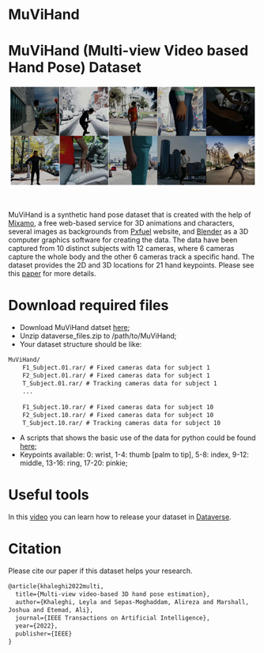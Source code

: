# MuViHand
 # **MuViHand** (**Mu**lti-view **Vi**deo based **Hand** Pose) Dataset
<p align="center">
  <img src="3D.gif" alt="animated" />
</p>
<br /> 

MuViHand is a synthetic hand pose dataset that is created with the help of [Mixamo](https://www.mixamo.com/#/), a free web-based service for 3D animations and characters, several images as backgrounds from [Pxfuel](https://www.pxfuel.com/) website, and [Blender](https://www.blender.org/) as a 3D computer graphics software for creating the data. The data have been captured from 10 distinct subjects with 12 cameras, where 6 cameras capture the whole body and the other 6 cameras track a specific hand. The dataset provides the 2D and 3D locations for 21 hand keypoints.
Please see this [paper](https://arxiv.org/abs/2109.11747) for more details.
<br /> 

# Download required files
- Download MuViHand datset [here](https://doi.org/10.5683/SP3/ZHCCZB);
- Unzip dataverse_files.zip to /path/to/MuViHand;
- Your dataset structure should be like:
```
MuViHand/
    F1_Subject.01.rar/ # Fixed cameras data for subject 1 
    F2_Subject.01.rar/ # Fixed cameras data for subject 1 
    T_Subject.01.rar/ # Tracking cameras data for subject 1 
    ...
     
    F1_Subject.10.rar/ # Fixed cameras data for subject 10 
    F2_Subject.10.rar/ # Fixed cameras data for subject 10
    T_Subject.10.rar/ # Tracking cameras data for subject 10 
```

- A scripts that shows the basic use of the data for python could be found [here](https://github.com/LeylaKhaleghi/MuViHand/blob/main/MuViHand.py);
- Keypoints available:
0: wrist, 1-4: thumb [palm to tip], 5-8: index, 9-12: middle, 13-16: ring,  17-20: pinkie;


# Useful tools
In this [video](https://www.youtube.com/watch?v=jEJHIXdPjfU) you can learn how to release your dataset in [Dataverse](https://dataverse.scholarsportal.info/).

# Citation 
Please cite our paper if this dataset helps your research.
```
@article{khaleghi2022multi,
  title={Multi-view video-based 3D hand pose estimation},
  author={Khaleghi, Leyla and Sepas-Moghaddam, Alireza and Marshall, Joshua and Etemad, Ali},
  journal={IEEE Transactions on Artificial Intelligence},
  year={2022},
  publisher={IEEE}
}

```

